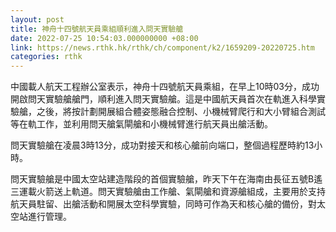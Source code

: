 ```yaml
---
layout: post
title: 神舟十四號航天員乘組順利進入問天實驗艙
date: 2022-07-25 10:54:03.000000000 +08:00
link: https://news.rthk.hk/rthk/ch/component/k2/1659209-20220725.htm
categories: rthk
---
```


中國載人航天工程辦公室表示，神舟十四號航天員乘組，在早上10時03分，成功開啟問天實驗艙艙門，順利進入問天實驗艙。這是中國航天員首次在軌進入科學實驗艙，之後，將按計劃開展組合體姿態融合控制、小機械臂爬行和大小臂組合測試等在軌工作，並利用問天艙氣閘艙和小機械臂進行航天員出艙活動。

問天實驗艙在凌晨3時13分，成功對接天和核心艙前向端口，整個過程歷時約13小時。

問天實驗艙是中國太空站建造階段的首個實驗艙，昨天下午在海南由長征五號B遙三運載火箭送上軌道。問天實驗艙由工作艙、氣閘艙和資源艙組成，主要用於支持航天員駐留、出艙活動和開展太空科學實驗，同時可作為天和核心艙的備份，對太空站進行管理。
